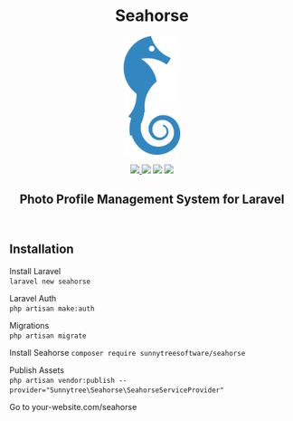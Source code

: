 <h1 align="center">Seahorse</h1>
<p align="center"><img src="./publishable/assets/images/seahorse.svg" width="100"></p>
<p align="center"><a href="https://travis-ci.com/sunnytreesoftware/seahorse"><img src="https://travis-ci.com/sunnytreesoftware/searhorse.svg?branch=master"</a>
<a href="https://packagist.org/packages/sunnytreesoftware/seahorse"><img src="https://poser.pugx.org/sunnytreesoftware/seahorse/d/total.svg"></a>
<a href="https://packagist.org/packages/sunnytreesoftware/seahorse"><img src="https://poser.pugx.org/sunnytreesoftware/seahorse/v/stable"></a>
<a href="https://opensource.org/licenses/MIT"><img src="https://img.shields.io/badge/License-MIT-yellow.svg"></a></p>

<h2 align="center">Photo Profile Management System for Laravel </h2>
<br>

## Installation  
Install Laravel  
`
laravel new seahorse
`  

Laravel Auth  
`
php artisan make:auth  
`

Migrations  
`
php artisan migrate  
`  

Install Seahorse
`
composer require sunnytreesoftware/seahorse
`  

Publish Assets  
`
php artisan vendor:publish --provider="Sunnytree\Seahorse\SeahorseServiceProvider"
`

Go to your-website.com/seahorse

